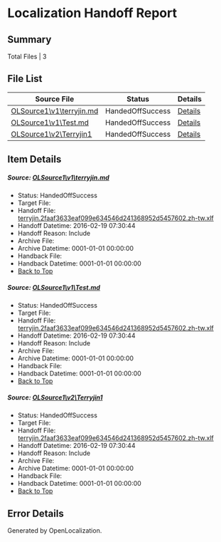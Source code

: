 # <a name='report-top'></a> Localization Handoff Report

## Summary
 Total Files | 3

## File List
 Source File | Status | Details 
 ----------- | ------ | ------- 
 [OLSource1\v1\terryjin.md](https://github.com/terryjintry/OLSource1/blob/bdafcd95957826d6233e4bb69f9514f55871816d/OLSource1/v1/terryjin.md) | HandedOffSuccess | [Details](#a0b65939670bc2c010f4d5d6a0b3e4e4590fb92b5)
 [OLSource1\v1\Test.md](https://github.com/terryjintry/OLSource1/blob/bdafcd95957826d6233e4bb69f9514f55871816d/OLSource1/v1/Test.md) | HandedOffSuccess | [Details](#a0b65939670bc2c010f4d5d6a0b3e4e4590fb92b6)
 [OLSource1\v2\Terryjin1](https://github.com/terryjintry/OLSource1/blob/bdafcd95957826d6233e4bb69f9514f55871816d/OLSource1/v2/Terryjin1) | HandedOffSuccess | [Details](#a0b65939670bc2c010f4d5d6a0b3e4e4590fb92b9)

## Item Details
##### <a name='a0b65939670bc2c010f4d5d6a0b3e4e4590fb92b5'></a> Source: [OLSource1\v1\terryjin.md](https://github.com/terryjintry/OLSource1/blob/bdafcd95957826d6233e4bb69f9514f55871816d/OLSource1/v1/terryjin.md)
* Status: HandedOffSuccess
* Target File: 
* Handoff File: [terryjin.2faaf3633eaf099e634546d241368952d5457602.zh-tw.xlf](https://github.com/terryjintry/OLHandoff/blob/55a9c48f8bd72457f6ec54dddddbd07dc430f79b/ol-handoff/terryjintry/OLSource1.zh-tw/master/terryjin.2faaf3633eaf099e634546d241368952d5457602.zh-tw.xlf)
* Handoff Datetime: 2016-02-19 07:30:44
* Handoff Reason: Include
* Archive File: 
* Archive Datetime: 0001-01-01 00:00:00
* Handback File: 
* Handback Datetime: 0001-01-01 00:00:00
* [Back to Top](#report-top)

##### <a name='a0b65939670bc2c010f4d5d6a0b3e4e4590fb92b6'></a> Source: [OLSource1\v1\Test.md](https://github.com/terryjintry/OLSource1/blob/bdafcd95957826d6233e4bb69f9514f55871816d/OLSource1/v1/Test.md)
* Status: HandedOffSuccess
* Target File: 
* Handoff File: [terryjin.2faaf3633eaf099e634546d241368952d5457602.zh-tw.xlf](https://github.com/terryjintry/OLHandoff/blob/55a9c48f8bd72457f6ec54dddddbd07dc430f79b/ol-handoff/terryjintry/OLSource1.zh-tw/master/terryjin.2faaf3633eaf099e634546d241368952d5457602.zh-tw.xlf)
* Handoff Datetime: 2016-02-19 07:30:44
* Handoff Reason: Include
* Archive File: 
* Archive Datetime: 0001-01-01 00:00:00
* Handback File: 
* Handback Datetime: 0001-01-01 00:00:00
* [Back to Top](#report-top)

##### <a name='a0b65939670bc2c010f4d5d6a0b3e4e4590fb92b9'></a> Source: [OLSource1\v2\Terryjin1](https://github.com/terryjintry/OLSource1/blob/bdafcd95957826d6233e4bb69f9514f55871816d/OLSource1/v2/Terryjin1)
* Status: HandedOffSuccess
* Target File: 
* Handoff File: [terryjin.2faaf3633eaf099e634546d241368952d5457602.zh-tw.xlf](https://github.com/terryjintry/OLHandoff/blob/55a9c48f8bd72457f6ec54dddddbd07dc430f79b/ol-handoff/terryjintry/OLSource1.zh-tw/master/terryjin.2faaf3633eaf099e634546d241368952d5457602.zh-tw.xlf)
* Handoff Datetime: 2016-02-19 07:30:44
* Handoff Reason: Include
* Archive File: 
* Archive Datetime: 0001-01-01 00:00:00
* Handback File: 
* Handback Datetime: 0001-01-01 00:00:00
* [Back to Top](#report-top)


## Error Details

Generated by OpenLocalization.
